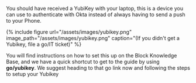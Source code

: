 You should have received a YubiKey with your laptop, this is a device you can use to authenticate with Okta instead of always having to send a push to your Phone.

{% include figure url="/assets/images/yubikey.png" image_path="/assets/images/yubikey.png" caption="(If you didn't get a Yubikey, file a go/IT ticket)" %}

You will find instructions on how to set this up on the Block Knowledge Base, and we have a quick shortcut to get to the guide by using __go/yubikey__. We suggest heading to that go link now and following the steps to setup your Yubikey